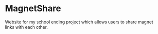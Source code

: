 # MagnetShare

Website for my school ending project which allows users to share magnet links with each other.
